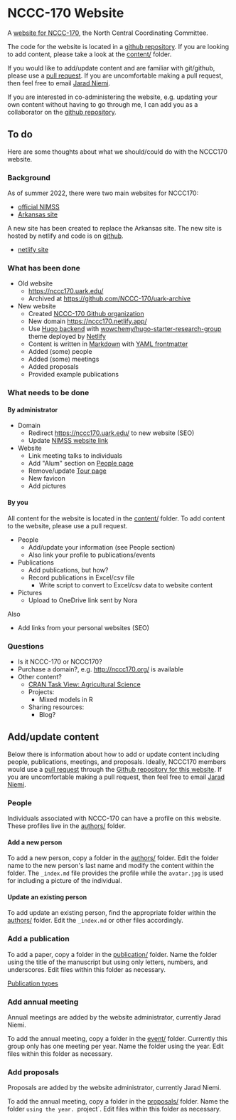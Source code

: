 # NCCC-170 Website

A [website for NCCC-170](https://nccc170.netlify.app/), 
the North Central Coordinating Committee. 

The code for the website is located in a 
[github repository](https://github.com/NCCC-170/nccc170-website).
If you are looking to add content, 
please take a look at the 
[content/](https://github.com/NCCC-170/nccc170-website/content/) folder.

If you would like to add/update content and are familiar with git/github, 
please use a [pull request](https://docs.github.com/en/pull-requests/collaborating-with-pull-requests/proposing-changes-to-your-work-with-pull-requests/about-pull-requests).
If you are uncomfortable making a pull request, 
then feel free to email [Jarad Niemi](mailto:niemi@iastate.edu). 

If you are interested in co-administering the website,
e.g. updating your own content without having to go through me,
I can add you as a collaborator on the 
[github repository](https://github.com/NCCC-170/nccc170-website). 


## To do

Here are some thoughts about what we should/could do with the NCCC170 website.

### Background

As of summer 2022, there were two main websites for NCCC170:

- [official NIMSS](https://www.nimss.org/projects/view/mrp/outline/18798)
- [Arkansas site](https://nccc170.uark.edu/)

A new site has been created to replace the Arkansas site. 
The new site is hosted by netlify and code is on 
[github](https://github.com/NCCC-170/nccc170-website).

- [netlify site](https://nccc170.netlify.app/)


### What has been done

- Old website
    - <https://nccc170.uark.edu/>
    - Archived at <https://github.com/NCCC-170/uark-archive>
- New website
    - Created [NCCC-170 Github organization](https://github.com/NCCC-170)
    - New domain <https://nccc170.netlify.app/>
    - Use [Hugo backend](https://gohugo.io/) with [wowchemy/hugo-starter-research-group](https://research-group.netlify.app/) theme deployed by [Netlify](https://www.netlify.com/)
    - Content is written in [Markdown](https://www.markdownguide.org/tools/hugo/) with [YAML frontmatter](https://gohugo.io/content-management/front-matter/)
    - Added (some) people
    - Added (some) meetings
    - Added proposals
    - Provided example publications
    
    
### What needs to be done    
   
#### By administrator
   
- Domain
    - Redirect <https://nccc170.uark.edu/> to new website (SEO)
    - Update [NIMSS website link](https://www.nimss.org/projects/view/links/18798)
- Website
    - Link meeting talks to individuals
    - Add "Alum" section on [People page](https://nccc170.netlify.app/people/)
    - Remove/update [Tour page](https://nccc170.netlify.app/tour/)
    - New favicon
    - Add pictures
    
#### By you
  
All content for the website is located in the [content/](https://github.com/NCCC-170/nccc170-website/content/) folder.
To add content to the website, please use a pull request. 
  
- People
    - Add/update your information (see People section)
    - Also link your profile to publications/events
- Publications
    - Add publications, but how?
    - Record publications in Excel/csv file
        - Write script to convert to Excel/csv data to website content
- Pictures
    - Upload to OneDrive link sent by Nora

Also

- Add links from your personal websites (SEO)


### Questions


- Is it NCCC-170 or NCCC170? 
- Purchase a domain?, e.g. <http://nccc170.org/> is available
- Other content?
    - [CRAN Task View: Agricultural Science](https://cran.r-project.org/web/views/Agriculture.html)
    - Projects:
        - Mixed models in R
    - Sharing resources:
        - Blog?





## Add/update content

Below there is information about how to add or update content including 
people, publications, meetings, and proposals. 
Ideally, NCCC170 members would use a 
[pull request](https://docs.github.com/en/pull-requests/collaborating-with-pull-requests/proposing-changes-to-your-work-with-pull-requests/about-pull-requests)
through the 
[Github repository for this website](https://github.com/NCCC-170/nccc170-website).
If you are uncomfortable making a pull request, 
then feel free to email [Jarad Niemi](mailto:niemi@iastate.edu). 



### People

Individuals associated with NCCC-170 can have a profile on this website. 
These profiles live in the 
[authors/](https://github.com/NCCC-170/nccc170-website/content/authors) folder. 

#### Add a new person

To add a new person, copy a folder in the 
[authors/](https://github.com/NCCC-170/nccc170-website/content/authors) folder.
Edit the folder name to the new person's last name and modify the content 
within the folder. 
The `_index.md` file provides the profile while the `avatar.jpg` is used for 
including a picture of the individual.

#### Update an existing person

To add update an existing person, find the appropriate folder within the
[authors/](https://github.com/NCCC-170/nccc170-website/content/authors) folder.
Edit the `_index.md` or other files accordingly. 

### Add a publication

To add a paper, copy a folder in the 
[publication/](https://github.com/NCCC-170/nccc170-website/content/publication) folder.
Name the folder using the title of the manuscript but using only letters, numbers, 
and underscores. 
Edit files within this folder as necessary. 

[Publication types](https://wowchemy.com/docs/content/publications/)


### Add annual meeting

Annual meetings are added by the website administrator, 
currently Jarad Niemi. 

To add the annual meeting, copy a folder in the 
[event/](https://github.com/NCCC-170/nccc170-website/content/publication) folder.
Currently this group only has one meeting per year. 
Name the folder using the year. 
Edit files within this folder as necessary. 


### Add proposals

Proposals are added by the website administrator, 
currently Jarad Niemi. 

To add the annual meeting, copy a folder in the 
[proposals/](https://github.com/NCCC-170/nccc170-website/content/publication) folder.
Name the folder `using the year. `project<YYYY>`.
Edit files within this folder as necessary. 




